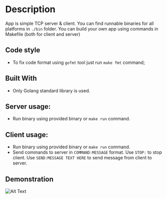 # Description

App is simple TCP server & client. You can find runnable binaries for all platforms in `./bin` folder.
You can build your own app using commands in Makefile (both for client and server)

## Code style

- To fix code format using `gofmt` tool just run `make fmt` command;

## Built With

* Only Golang standard library is used.

## Server usage:

- Run binary using provided binary or `make run` command.

## Client usage:

- Run binary using provided binary or `make run` command.
- Send commands to server in `COMMAND:MESSAGE` format. Use `STOP:` to stop client. Use `SEND:MESSAGE TEXT HERE` to send message from client to server.

## Demonstration
![Alt Text](https://drive.google.com/open?id=1gtv9THzP-ylkpHBZdvGqJxQ-tvjL6gUy)
